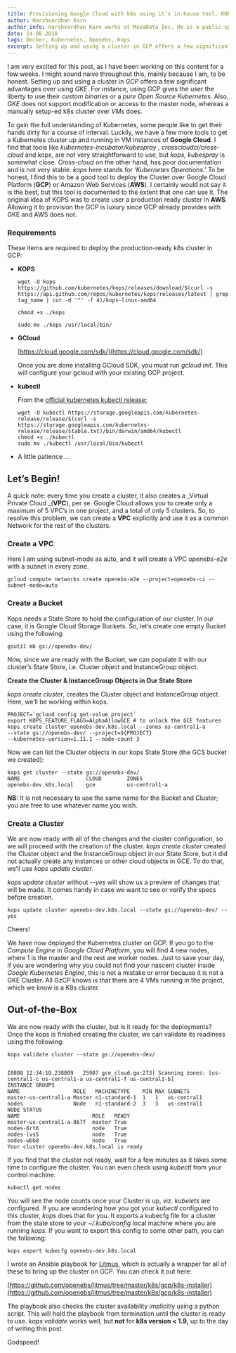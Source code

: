 ```yaml
---
title: Provisioning Google Cloud with k8s using it’s in-house tool, KOPS
author: Harshvardhan Karn
author_info: Harshvardhan Karn works at MayaData Inc. He is a public speaker, has talked in few local meetups and at two major conferences. In his free time, he likes to play Guitar, Netflix.
date: 14-08-2018
tags: Docker, Kubernetes, Openebs, Kops
excerpt: Setting up and using a cluster in GCP offers a few significant advantages over using GKE. For instance, using GCP gives the user the liberty to use their custom binaries or a pure Open Source Kubernetes.
---
```


I am very excited for this post, as I have been working on this content for a few weeks. I might sound naive throughout this, mainly because I am, to be honest. Setting up and using a cluster in _GCP_ offers a few significant advantages over using _GKE_. For instance, using GCP gives the user the liberty to use their _custom binaries_ or a _pure Open Source Kubernetes_. Also, _GKE_ does not support modification or access to the master node, whereas a manually setup-ed k8s cluster over _VMs_ does.

To gain the full understanding of Kubernetes, some people like to get their hands dirty for a course of interval. Luckily, we have a few more tools to get a Kubernetes cluster up and running in VM instances of **Google Cloud**. I find that tools like _kubernetes-incubator/kubespray , crosscloudci/cross-cloud_ and kops, are not very straightforward to use, but _kops, kubespray_ is somewhat close. _Cross-cloud_ on the other hand, has poor documentation and is not very stable. _kops_ here stands for ‘_Kubernetes Operations._’ To be honest, I find this to be a good tool to deploy the Cluster over Google Cloud Platform (**GCP**) or Amazon Web Services (**AWS**). I certainly would not say it is the best, but this tool is documented to the extent that one can use it. The original idea of KOPS was to create user a production ready cluster in **AWS**. Allowing it to provision the GCP is luxury since GCP already provides with GKE and AWS does not.

### **Requirements**

These items are required to deploy the production-ready k8s cluster in GCP:

- **KOPS**

  ```
  wget -O kops
  https://github.com/kubernetes/kops/releases/download/$(curl -s https://api.github.com/repos/kubernetes/kops/releases/latest | grep tag_name | cut -d '"' -f 4)/kops-linux-amd64

  chmod +x ./kops

  sudo mv ./kops /usr/local/bin/
  ```

- **GCloud**

  [https://cloud.google.com/sdk/](https://cloud.google.com/sdk/)

  Once you are done installing GCloud SDK, you must run _gcloud init_. This will configure your gcloud with your existing GCP project.

- **kubectl**

  From the [official kubernetes kubectl release:](https://kubernetes.io/docs/tasks/tools/install-kubectl/)

  ```
  wget -O kubectl https://storage.googleapis.com/kubernetes-release/release/$(curl -s https://storage.googleapis.com/kubernetes-release/release/stable.txt)/bin/darwin/amd64/kubectl
  chmod +x ./kubectl
  sudo mv ./kubectl /usr/local/bin/kubectl
  ```

- A little patience …

## Let’s Begin!

A quick note: every time you create a cluster, it also creates a _Virtual Private Cloud _(**VPC**), per se. Google Cloud allows you to create only a maximum of 5 VPC’s in one project, and a total of only 5 clusters. So, to resolve this problem, we can create a **VPC** explicitly and use it as a common Network for the rest of the clusters.

### Create a VPC

Here I am using subnet-mode as auto, and it will create a VPC _openebs-e2e_ with a subnet in every zone.

```
gcloud compute networks create openebs-e2e --project=openebs-ci --subnet-mode=auto
```

### Create a Bucket

Kops needs a State Store to hold the configuration of our cluster. In our case, it is Google Cloud Storage Buckets. So, let’s create one empty Bucket using the following:

```
gsutil mb gs://openebs-dev/
```

Now, since we are ready with the Bucket, we can populate it with our cluster’s State Store, i.e. Cluster object and InstanceGroup object.

**Create the Cluster & InstanceGroup Objects in Our State Store**

_kops create cluster_, creates the Cluster object and InstanceGroup object. Here, we’ll be working within kops.

```
PROJECT=`gcloud config get-value project`
export KOPS_FEATURE_FLAGS=AlphaAllowGCE # to unlock the GCE features
kops create cluster openebs-dev.k8s.local --zones us-central1-a
--state gs://openebs-dev/ --project=${PROJECT}
--kubernetes-version=1.11.1 --node-count 3
```

Now we can list the Cluster objects in our kops State Store (the GCS bucket we created):

```
kops get cluster --state gs://openebs-dev/
NAME                     CLOUD        ZONES
openebs-dev.k8s.local    gce          us-central1-a
```

**NB:** It is not necessary to use the same name for the Bucket and Cluster; you are free to use whatever name you wish.

### Create a Cluster

We are now ready with all of the changes and the cluster configuration, so we will proceed with the creation of the cluster. _kops create cluster_ created the Cluster object and the InstanceGroup object in our State Store, but it did not actually create any instances or other cloud objects in GCE. To do that, we’ll use _kops update cluster_.

_kops update cluster_ without _--yes_ will show us a preview of changes that will be made. It comes handy in case we want to see or verify the specs before creation.

```
kops update cluster openebs-dev.k8s.local --state gs://openebs-dev/ --yes
```

Cheers!

We have now deployed the Kubernetes cluster on GCP. If you go to the _Compute Engine_ in _Google Cloud Platform_, you will find 4 new nodes, where 1 is the master and the rest are worker nodes. Just to save your day, if you are wondering why you could not find your nascent cluster inside _Google Kubernetes Engine_, this is not a mistake or error because it is not a GKE Cluster. All GzCP knows is that there are 4 VMs running in the project, which we know is a K8s cluster.

## Out-of-the-Box

We are now ready with the cluster, but is it ready for the deployments? Once the kops is finished creating the cluster, we can validate its readiness using the following:

```
kops validate cluster --state gs://openebs-dev/


I0808 12:34:10.238009   25907 gce_cloud.go:273] Scanning zones: [us-central1-c us-central1-a us-central1-f us-central1-b]
INSTANCE GROUPS
NAME                 ROLE   MACHINETYPE    MIN MAX SUBNETS
master-us-central1-a Master n1-standard-1  1   1   us-central1
nodes                Node   n1-standard-2  3   3   us-central1
NODE STATUS
NAME                       ROLE   READY
master-us-central1-a-067f  master True
nodes-6rt6                 node   True
nodes-lvs5                 node   True
nodes-wbb8                 node   True
Your cluster openebs-dev.k8s.local is ready
```

If you find that the cluster not ready, wait for a few minutes as it takes some time to configure the cluster. You can even check using _kubectl_ from your control machine:

```
kubectl get nodes
```

You will see the node counts once your Cluster is up, viz. _kubelets_ are configured. If you are wondering how you got your _kubectl_ configured to this cluster, _kops_ does that for you. It exports a kubecfg file for a cluster from the state store to your _~/.kube/config_ local machine where you are running _kops_. If you want to export this config to some other path, you can the following:

```
kops export kubecfg openebs-dev.k8s.local
```

I wrote an Ansible playbook for [Litmus](https://github.com/openebs/litmus/), which is actually a wrapper for all of these to bring up the cluster on GCP. You can check it out here:

[https://github.com/openebs/litmus/tree/master/k8s/gcp/k8s-installer](https://github.com/openebs/litmus/tree/master/k8s/gcp/k8s-installer)

The playbook also checks the cluster availability implicitly using a python script. This will hold the playbook from termination until the cluster is ready to use. _kops validate_ works well, but **not** for **k8s version < 1.9,** up to the day of writing this post.

Godspeed!
